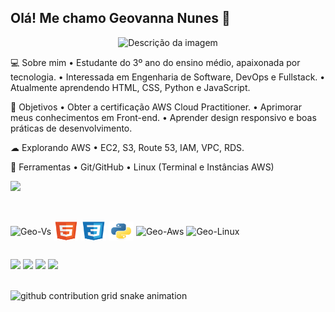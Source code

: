## Olá! Me chamo Geovanna Nunes 🌟

 <div align="center">
  <img src="https://i.pinimg.com/originals/f9/57/6f/f9576fca9fc8ef79976a1d6327bbe9ae.gif" height="380" alt="Descrição da imagem">
</div>

💻 Sobre mim
	•	Estudante do 3º ano do ensino médio, apaixonada por tecnologia.
	•	Interessada em Engenharia de Software, DevOps e Fullstack.
	•	Atualmente aprendendo HTML, CSS, Python e JavaScript.

🚀 Objetivos
	•	Obter a certificação AWS Cloud Practitioner.
	•	Aprimorar meus conhecimentos em Front-end.
	•	Aprender design responsivo e boas práticas de desenvolvimento.

☁ Explorando AWS
	•	EC2, S3, Route 53, IAM, VPC, RDS.

🔧 Ferramentas
	•	Git/GitHub
	•	Linux (Terminal e Instâncias AWS)

  <div>
   <img height="180em" src="https://github-readme-stats.vercel.app/api/top-langs?username=GeovannaApNunes&layout=compact&langs_count=16&theme=blueberry">
</div>

 ##

<div style="display: inline_block"><br>
   <img align="center" alt="Geo-Vs" height="30" width="40" src="https://cdn.jsdelivr.net/gh/devicons/devicon@latest/icons/vscode/vscode-original.svg">
 <img align="center" alt="Geo-HTML" height="30" width="40" src="https://raw.githubusercontent.com/devicons/devicon/master/icons/html5/html5-original.svg">
  <img align="center" alt="Geo-CSS" height="30" width="40" src="https://raw.githubusercontent.com/devicons/devicon/master/icons/css3/css3-original.svg">
  <img align="center" alt="Geo-Python" height="30" width="40" src="https://raw.githubusercontent.com/devicons/devicon/master/icons/python/python-original.svg">
  <img align="center" alt="Geo-Aws" height="30" width="40" src="https://cdn.jsdelivr.net/gh/devicons/devicon@latest/icons/amazonwebservices/amazonwebservices-plain-wordmark.svg">
 <img align="center" alt="Geo-Linux" height="30" width="40" src="https://cdn.jsdelivr.net/gh/devicons/devicon@latest/icons/linux/linux-original.svg">
</div>

##

<div> 
   <a href="http://linkedin.com/in/geovanna-nunes" target="_blank"><img src="https://img.shields.io/badge/-LinkedIn-%230077B5?style=for-the-badge&logo=linkedin&logoColor=white" target="_blank"></a> 
  <a href="https://www.instagram.com/geovannaaparecidanunes?igsh=MTd1MXI4dG1uODltZQ%3D%3D&utm_source=qr" target="_blank"><img src="https://img.shields.io/badge/-Instagram-%23E4405F?style=for-the-badge&logo=instagram&logoColor=white" target="_blank"></a>
 <a href="https://discord.gg/xfFraNfm" target="_blank"><img src="https://img.shields.io/badge/Discord-7289DA?style=for-the-badge&logo=discord&logoColor=white" target="_blank"></a> 
  <a href = "mailto: contato: geovannanunes349@gmail.com"><img src="https://img.shields.io/badge/-Gmail-%23333?style=for-the-badge&logo=gmail&logoColor=white" target="_blank"></a>
</div>

##

<picture align="center">
  <source media="(prefers-color-scheme: dark)" srcset="https://raw.githubusercontent.com/GeovannaApNunes/GeovannaApNunes/output/github-contribution-grid-snake-dark.svg">
  <source media="(prefers-color-scheme: light)" srcset="https://raw.githubusercontent.com/GeovannaApNunes/GeovannaApNunes/output/github-contribution-grid-snake.svg">
  <img align="center" alt="github contribution grid snake animation" src="https://raw.githubusercontent.com/GeovannaApNunes/GeovannaApNunes/output/github-contribution-grid-snake.svg">
</picture>


